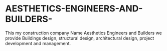 # AESTHETICS-ENGINEERS-AND-BUILDERS-
This my construction company Name Aesthetics Engineers and Builders we provide Buildings design,  structural design,  architectural design,  project development and management. 
